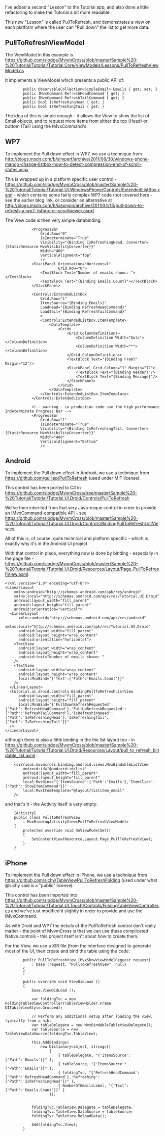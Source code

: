 I've added a second "Lesson" to the Tutorial app, and also done a little refactoring to make the Tutorial a bit more readable.

This new "Lesson" is called PullToRefresh, and demonstrates a view on each platform where the user can "Pull down" the list to get more data.

## PullToRefreshViewModel

The ViewModel in this example is https://github.com/slodge/MvvmCross/blob/master/Sample%20-%20Tutorial/Tutorial/Tutorial.Core/ViewModels/Lessons/PullToRefreshViewModel.cs

It implements a ViewModel which presents a public API of:

```
        public ObservableCollection<SimpleEmail> Emails { get; set; }
        public IMvxCommand RefreshHeadCommand { get; }
        public IMvxCommand RefreshTailCommand { get; }
        public bool IsRefreshingHead { get; }
        public bool IsRefreshingTail { get; }
```

The idea of this is simple enough - it allows the View to show the list of Email objects, and to request more items from either the top (Head) or bottom (Tail) using the IMvxCommand's



## WP7

To implement the Pull down effect in WP7, we use a technique from http://blogs.msdn.com/b/slmperf/archive/2011/06/30/windows-phone-mango-change-listbox-how-to-detect-compression-end-of-scroll-states.aspx

This is wrapped up in a platform specific user control - https://github.com/slodge/MvvmCross/blob/master/Sample%20-%20Tutorial/Tutorial/Tutorial.UI.WindowsPhone/Controls/ExtendedListBox.xaml - which contains some fairly complex WP7 code (not covered here - see the earlier blog link, or consider an alternative at http://blogs.msdn.com/b/jasongin/archive/2011/04/13/pull-down-to-refresh-a-wp7-listbox-or-scrollviewer.aspx).

The View code is then very simple databinding:

```
            <ProgressBar 
                Grid.Row="0"
                IsIndeterminate="True"
                Visibility="{Binding IsRefreshingHead, Converter={StaticResource MvxVisibilityConverter}}"
                Width="400"
                VerticalAlignment="Top"
                />
            <StackPanel Orientation="Horizontal"
                        Grid.Row="0">
                <TextBlock Text="Number of emails shown: "></TextBlock>
                <TextBlock Text="{Binding Emails.Count}"></TextBlock>
            </StackPanel>

            <Controls:ExtendedListBox 
                Grid.Row="1"
                ItemsSource="{Binding Emails}"
                LoadHead="{Binding RefreshHeadCommand}"
                LoadTail="{Binding RefreshTailCommand}"
                >
                <Controls:ExtendedListBox.ItemTemplate>
                    <DataTemplate>
                        <Grid>
                            <Grid.ColumnDefinitions>
                                <ColumnDefinition Width="Auto"></ColumnDefinition>
                                <ColumnDefinition Width="*"></ColumnDefinition>
                            </Grid.ColumnDefinitions>
                            <TextBlock Text="{Binding From}" Margin="12"/>
                            <StackPanel Grid.Column="1" Margin="12">
                                <TextBlock Text="{Binding Header}"/>
                                <TextBlock Text="{Binding Message}"/>
                            </StackPanel>
                        </Grid>
                    </DataTemplate>
                </Controls:ExtendedListBox.ItemTemplate>
            </Controls:ExtendedListBox>
            
            <!-- warning - in production code use the high performance Indeterminate Progress Bar -->
            <ProgressBar 
                Grid.Row="1"
                IsIndeterminate="True"
                Visibility="{Binding IsRefreshingTail, Converter={StaticResource MvxVisibilityConverter}}"
                Width="400"
                VerticalAlignment="Bottom"
                />
```

## Android

To implement the Pull down effect in Android, we use a technique from https://github.com/guillep/PullToRefresh (used under MIT license).

This control has been ported to C# in https://github.com/slodge/MvvmCross/tree/master/Sample%20-%20Tutorial/Tutorial/Tutorial.UI.Droid/Controls/PullToRefresh

We've then inherited from that very Java-esque control in order to provide an IMvxCommand-compatible API - see  https://github.com/slodge/MvvmCross/blob/master/Sample%20-%20Tutorial/Tutorial/Tutorial.UI.Droid/Controls/BindingPullToRefreshListView.cs

All of this is, of course, quite technical and platform specific - which is exactly why it's in the Android UI project.

With that control in place, everything now is done by binding - especially in the page file - https://github.com/slodge/MvvmCross/blob/master/Sample%20-%20Tutorial/Tutorial/Tutorial.UI.Droid/Resources/Layout/Page_PullToRefreshView.axml:

```
<?xml version="1.0" encoding="utf-8"?>
<LinearLayout
    xmlns:android="http://schemas.android.com/apk/res/android"
    xmlns:local="http://schemas.android.com/apk/res/Tutorial.UI.Droid"
    android:layout_width="fill_parent"
    android:layout_height="fill_parent"
    android:orientation="vertical">
  <LinearLayout
      xmlns:android="http://schemas.android.com/apk/res/android"
      xmlns:local="http://schemas.android.com/apk/res/Tutorial.UI.Droid"
      android:layout_width="fill_parent"
      android:layout_height="wrap_content"
      android:orientation="horizontal">
    <TextView
      android:layout_width="wrap_content"
      android:layout_height="wrap_content"
      android:text="Number of emails shown: "
    />
    <TextView
      android:layout_width="wrap_content"
      android:layout_height="wrap_content"
      local:MvxBind="{'Text':{'Path':'Emails.Count'}}"
    />
  </LinearLayout>
  <tutorial.ui.droid.controls.BindingPullToRefreshListView
      android:layout_width="fill_parent"
      android:layout_height="fill_parent"
      local:MvxBind="{'PullDownRefreshRequested':{'Path':'RefreshHeadCommand'},'PullUpRefreshRequested':{'Path':'RefreshTailCommand'},'IsRefreshingHead':{'Path':'IsRefreshingHead'},'IsRefreshingTail':{'Path':'IsRefreshingTail'}}"
  />
</LinearLayout>
```

although there is also a little binding in the the list layout too - in https://github.com/slodge/MvvmCross/blob/master/Sample%20-%20Tutorial/Tutorial/Tutorial.UI.Droid/Resources/Layout/pull_to_refresh_bindable_list.axml :

```
    <cirrious.mvvmcross.binding.android.views.MvxBindableListView
        android:id="@android:id/list"
        android:layout_width="fill_parent"
        android:layout_height="fill_parent"
        local:MvxBind="{'ItemsSource':{'Path':'Emails'},'ItemClick':{'Path':'ShowItemCommand'}}"
        local:MvxItemTemplate="@layout/listitem_email"
    />
```

and that's it - the Activity itself is very empty:

```
    [Activity]
    public class PullToRefreshView
        : MvxBindingActivityView<PullToRefreshViewModel>
    {
        protected override void OnViewModelSet()
        {
            SetContentView(Resource.Layout.Page_PullToRefreshView);
        }
    }
```


## iPhone

To implement the Pull down effect in iPhone, we use a technique from https://github.com/sichy/TableViewPullToRefreshFolding (used under what @sichy said is a "public" license).

This control has been imported into https://github.com/slodge/MvvmCross/blob/master/Sample%20-%20Tutorial/Tutorial/Tutorial.UI.Touch/Controls/FoldingTableViewController.cs and we've just modified it slightly in order to provide and use the IMvxCommand.

As with Droid and WP7 the details of the PullToRefresh control don't really matter - the point of MvvmCross is that we can use these complicated Native controls - this project itself isn't about how to create them.

For the View, we use a XIB file (from the interface designer) to generate most of the UI, then create and bind the table using the code:

```
        public PullToRefreshView (MvxShowViewModelRequest request) 
            : base (request, "PullToRefreshView", null)
        {
        }
        
        public override void ViewDidLoad ()
        {
            base.ViewDidLoad ();
            
            var foldingTvc = new FoldingTableViewController(TableViewHolder.Frame, UITableViewStyle.Grouped);
            
            // Perform any additional setup after loading the view, typically from a nib.
            var tableDelegate = new MvxBindableTableViewDelegate();
            var tableSource = new TableViewDataSource(foldingTvc.TableView);

            this.AddBindings(
                new Dictionary<object, string>()
                    {
                        { tableDelegate, "{'ItemsSource':{'Path':'Emails'}}" },
                        { tableSource, "{'ItemsSource':{'Path':'Emails'}}" },
                        { foldingTvc, "{'RefreshHeadCommand':{'Path':'RefreshHeadCommand'},'Refreshing':{'Path':'IsRefreshingHead'}}" },
                        { NumberOfEmailsLabel, "{'Text':{'Path':'Emails.Count'}}" }
                    });
                
            
            foldingTvc.TableView.Delegate = tableDelegate;
            foldingTvc.TableView.DataSource = tableSource;
            foldingTvc.TableView.ReloadData();
            
            Add(foldingTvc.View);			
        }
```